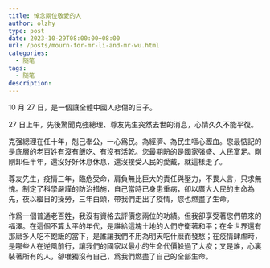 ```yaml
---
title: 悼念兩位敬愛的人
author: olzhy
type: post
date: 2023-10-29T08:00:00+08:00
url: /posts/mourn-for-mr-li-and-mr-wu.html
categories:
  - 随笔
tags:
  - 随笔
description:
---
```


10 月 27 日，是一個讓全體中國人悲傷的日子。

27 日上午，先後驚聞克強總理、尊友先生突然去世的消息，心情久久不能平復。

克强總理在任十年，剋己奉公，一心爲民。為經濟、為民生嘔心瀝血。您最惦記的是底層的老百姓有沒有飯吃、有沒有活乾。您最期盼的是國家强盛、人民富足。剛剛卸任半年，還沒好好休息休息，還沒接受人民的愛戴，就這樣走了。

尊友先生，疫情三年，臨危受命，肩負無比巨大的責任與壓力，不畏人言，只求無愧。制定了科學嚴謹的防治措施，自己當時已身患重病，卻以廣大人民的生命為先，夜以繼日的操勞，三年白頭，帶我們走出了疫情，您也燃盡了生命。

作爲一個普通老百姓，我沒有資格去評價您兩位的功績。但我卻享受著您們帶來的福澤。在這個不算太平的年代，是誰給這塊土地的人們守衛著和平；在全世界還有那麽多人吃不飽飯的當下，是誰讓我們不用為明天吃什麽而發愁；在疫情肆虐時，是哪些人在逆風前行，讓我們的國家以最小的生命代價躲過了大疫；又是誰，心裏裝著所有的人，卻唯獨沒有自己，爲我們燃盡了自己的全部生命。
